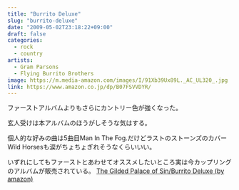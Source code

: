 ```yaml
---
title: "Burrito Deluxe"
slug: "burrito-deluxe"
date: "2009-05-02T23:18:22+09:00"
draft: false
categories: 
  - rock
  - country
artists:
  - Gram Parsons
  - Flying Burrito Brothers
image: https://m.media-amazon.com/images/I/91Xb39Ux89L._AC_UL320_.jpg
link: https://www.amazon.co.jp/dp/B07FSVVDYR/
---
```

ファーストアルバムよりもさらにカントリー色が強くなった。
<!--more-->
玄人受けは本アルバムのほうがしそうな気はする。

個人的な好みの曲は5曲目Man In The Fog.だけどラストのストーンズのカバーWild Horsesも涙がちょちょぎれそうなくらいいい。

いずれにしてもファーストとあわせてオススメしたいところ実は今カップリングのアルバムが販売されている。 [The Gilded Palace of Sin/Burrito Deluxe (by amazon)](http://www.amazon.co.jp/Gilded-Palace-Sin-Burrito-Deluxe/dp/B000024R2P/ref=reg_hu-wl_mrai-recs)
